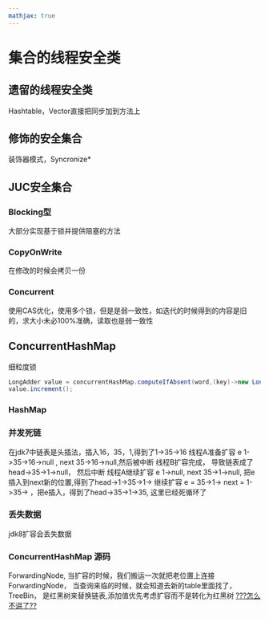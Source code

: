 ```yaml
---
mathjax: true
---
```


# 集合的线程安全类
## 遗留的线程安全类
 Hashtable，Vector直接把同步加到方法上
## 修饰的安全集合
 装饰器模式，Syncronize*
## JUC安全集合
### Blocking型
 大部分实现基于锁并提供阻塞的方法
<!--more-->
### CopyOnWrite
 在修改的时候会拷贝一份
### Concurrent
 使用CAS优化，使用多个锁，但是是弱一致性，如迭代的时候得到的内容是旧的，求大小未必100%准确，读取也是弱一致性
## ConcurrentHashMap
 细粒度锁
```java
LongAdder value = concurrentHashMap.computeIfAbsent(word,(key)->new LongAdder());
value.increment();
```
### HashMap
### 并发死链
 在jdk7中链表是头插法，插入16，35，1,得到了1->35->16
 线程A准备扩容 e 1->35->16->null ,  next 35->16->null,然后被中断
 线程B扩容完成， 导致链表成了 head->35->1->null， 然后中断
 线程A继续扩容 e 1->null, next 35->1->null, 把e插入到next新的位置,得到了head->1->35->1->
 继续扩容 e = 35->1-> next = 1->35-> ，把e插入，得到了head->35->1->35, 这里已经死循环了
### 丢失数据
 jdk8扩容会丢失数据

### ConcurrentHashMap 源码
 ForwardingNode, 当扩容的时候，我们搬运一次就把老位置上连接ForwardingNode， 当查询来临的时候，就会知道去新的table里面找了，
 TreeBin， 是红黑树来替换链表,添加值优先考虑扩容而不是转化为红黑树
[???怎么不讲了??](https://www.bilibili.com/video/BV16J411h7Rd?p=281)


